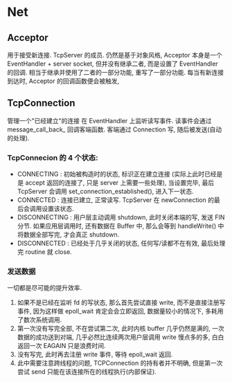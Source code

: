 # Net

## Acceptor
用于接受新连接. TcpServer 的成员.
仍然是基于对象风格, Acceptor 本身是一个 EventHandler + server socket, 但并没有继承二者, 而是设置了 EventHandler 的回调. 相当于继承并使用了二者的一部分功能, 重写了一部分功能. 每当有新连接到达时, Acceptor 的回调函数便会被触发, 

## TcpConnection
管理一个"已经建立"的连接
在 EventHandler 上监听读写事件. 读事件会通过 message_call_back_ 回调客端函数. 客端通过 Connection 写, 随后被发送(自动的处理).

### TcpConnecion 的 4 个状态:
* CONNECTING : 初始被构造时的状态, 标识正在建立连接 (实际上此时已经是是 accept 返回的连接了, 只是 server 上需要一些处理), 当设置完毕, 最后 TcpServer 会调用 set_connection_established(), 进入下一状态.
* CONNECTED : 连接已建立, 正常读写. TcpServer 在 newConnection 的最后会调用设置该状态.
* DISCONNECTING : 用户层主动调用 shutdown, 此时关闭本端的写, 发送 FIN 分节.  如果应用层调用时, 还有数据在 Buffer 中, 那么会等到 handleWrite() 中将数据全部写完, 才会真正 shutdown.
* DISCONNECTED : 已经处于几乎关闭的状态, 任何写/读都不在有效, 最后处理完 routine 就 close.

### 发送数据
一切都是尽可能的提升效率.
1. 如果不是已经在监听 fd 的写状态, 那么首先尝试直接 write, 而不是直接注册写事件, 因为这样做 epoll_wait 肯定会会立即返回, 数据量较小的情况下, 多耗用了数次系统调用.
2. 第一次没有写完全部, 不在尝试第二次, 此时内核 buffer 几乎仍然是满的, 一次数据的成功送到对端, 几乎必然比连续两次用户层调用 write 慢点多的多, 白白返回一次 EAGAIN 只是浪费时间. 
3. 没有写完, 此时再去注册 write 事件, 等待 epoll_wait 返回.
4. 此中需要注意跨线程的问题, TCPConnection 的持有者并不明确, 但是第一次尝试 send 只能在该连接所在的线程执行(内部保证).
